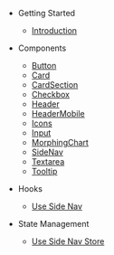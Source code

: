 - Getting Started
  - [Introduction](/)

- Components
  - [Button](button.md)
  - [Card](card.md)
  - [CardSection](card-section.md)
  - [Checkbox](checkbox.md)
  - [Header](header.md)
  - [HeaderMobile](header-mobile.md)
  - [Icons](icons.md)
  - [Input](input.md)
  - [MorphingChart](morphing-chart.md)
  - [SideNav](side-nav.md)
  - [Textarea](textarea.md)
  - [Tooltip](tooltip.md)

- Hooks
  - [Use Side Nav](use-side-nav.md)

- State Management
  - [Use Side Nav Store](use-side-nav-store.md)